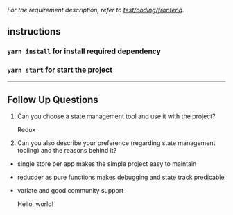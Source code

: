 *For the requirement description, refer to [test/coding/frontend](https://wiredcraft.gitbook.io/recruitment-test/coding/frontend).*

## instructions
### `yarn install` for install required dependency
### `yarn start` for start the project


--------------------------
## Follow Up Questions
1. Can you choose a state management tool and use it with the project?

    Redux
2. Can you also describe your preference (regarding state management tooling) and the reasons behind it?
 - single store per app makes the simple project easy to maintain
 - reducder as pure functions makes debugging and state track predicable
 - variate and good community support
  
    Hello, world!